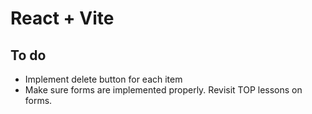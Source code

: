 # React + Vite

## To do
- Implement delete button for each item
- Make sure forms are implemented properly. Revisit TOP lessons on forms.
